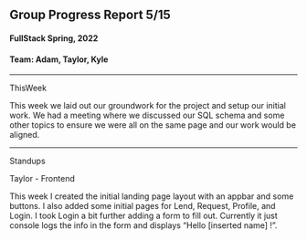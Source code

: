 ## Group Progress Report 5/15
#### FullStack Spring, 2022

#### Team: Adam, Taylor, Kyle

---

ThisWeek

This week we laid out our groundwork for the project and setup our initial work. We had a meeting where we discussed our SQL schema and some other topics to ensure we were all on the same page and our work would be aligned.

---

Standups

Taylor - Frontend

This week I created the initial landing page layout with an appbar and some buttons. I also added some initial pages for Lend, Request, Profile, and Login. I took Login a bit further adding a form to fill out. Currently it just console logs the info in the form and displays “Hello [inserted name] !”.
